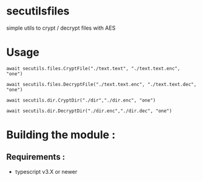 # secutilsfiles

simple utils to crypt / decrypt files with AES

# Usage

`await secutils.files.CryptFile("./text.text", "./text.text.enc", "one")`

`await secutils.files.DecryptFile("./text.text.enc", "./text.text.dec", "one")`

`await secutils.dir.CryptDir("./dir","./dir.enc", "one")`

`await secutils.dir.DecryptDir("./dir.enc","./dir.dec", "one")`

# Building the module :

## Requirements : 

- typescript v3.X or newer